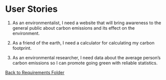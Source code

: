 # User Stories

1.	As an environmentalist, I need a website that will bring awareness to  the general public about carbon emissions and its effect on the environment.

2.	As a friend of the earth, I need a calculator for calculating my carbon footprint.

3.	As an environmental researcher, I need data about the average person’s carbon emissions so I can promote going green with reliable statistics.

[Back to Requirements Folder](https://github.com/montiqum/My_Carbon_Footprint_Calculator/tree/main/Requirements)
